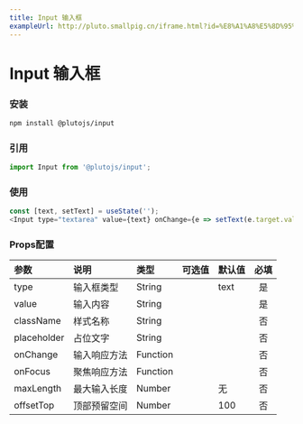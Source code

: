 ```yaml
---
title: Input 输入框
exampleUrl: http://pluto.smallpig.cn/iframe.html?id=%E8%A1%A8%E5%8D%95%E7%BB%84%E4%BB%B6-input-%E8%BE%93%E5%85%A5%E6%A1%86--story-1
---
```


# Input 输入框

### 安装
``` bash
npm install @plutojs/input
```

### 引用
``` js
import Input from '@plutojs/input';
```

### 使用
``` js
const [text, setText] = useState('');
<Input type="textarea" value={text} onChange={e => setText(e.target.value)} />
```

### Props配置
| 参数 | 说明 | 类型 | 可选值 | 默认值 | 必填 |
| :-- | :-- | :-- | :-- | :-- | :--: |
| type | 输入框类型 | String || text | 是 |
| value | 输入内容 | String ||| 是 |
| className | 样式名称 | String ||| 否 |
| placeholder | 占位文字 | String ||| 否 |
| onChange | 输入响应方法 | Function ||| 否 |
| onFocus | 聚焦响应方法 | Function ||| 否 |
| maxLength | 最大输入长度 | Number || 无 | 否 |
| offsetTop | 顶部预留空间 | Number || 100 | 否 |